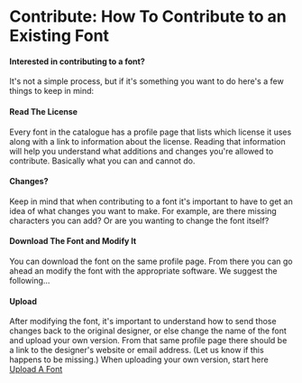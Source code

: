<h1>Contribute: How To Contribute to an Existing Font</h1>

<h4> Interested in contributing to a font?</h4>
<p>
It's not a simple process, but if it's something you want to do here's a few things to keep in mind:
</p>
<h4>Read The License</h4>
<p> Every font in the catalogue has a profile page that lists which license it uses along with a link to information about the license. Reading that information will help you understand what additions and changes you're allowed to contribute. Basically what you can and cannot do.

<h4>Changes?</h4>
<p> Keep in mind that when contributing to a font it's important to have to get an idea of what changes you want to make. For example, are there missing characters you can add? Or are you wanting to change the font itself?

<h4>Download The Font and Modify It</h4> 
<p>You can download the font on the same profile page. From there you can go ahead an modify the font with the appropriate software. We suggest the following...

<h4>Upload</h4>
<p>After modifying the font, it's important to understand how to send those changes back to the original designer, or else change the name of the font and upload your own version. From that same profile page there should be a link to the designer's website or email address. (Let us know if this happens to be missing.) When uploading your own version, start here <a href="http://dev.openfontlibrary.org/en/create">Upload A Font</a>
</p>